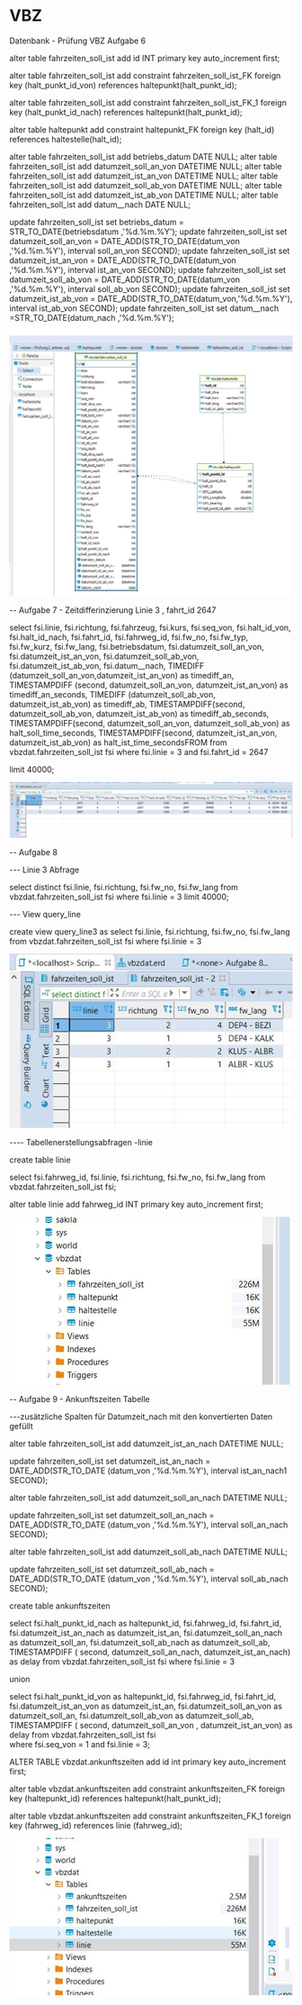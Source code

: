 # VBZ
Datenbank - Prüfung VBZ
  Aufgabe 6 
  
alter table fahrzeiten_soll_ist add id INT primary key auto_increment first; 


alter table fahrzeiten_soll_ist add constraint fahrzeiten_soll_ist_FK foreign key
(halt_punkt_id_von) references haltepunkt(halt_punkt_id);

alter table fahrzeiten_soll_ist add constraint fahrzeiten_soll_ist_FK_1 foreign key
(halt_punkt_id_nach) references haltepunkt(halt_punkt_id);

alter table haltepunkt add constraint haltepunkt_FK foreign key (halt_id)
references haltestelle(halt_id);

alter table fahrzeiten_soll_ist add betriebs_datum DATE NULL; 
alter table fahrzeiten_soll_ist add datumzeit_soll_an_von DATETIME NULL; 
alter table fahrzeiten_soll_ist add datumzeit_ist_an_von DATETIME NULL; 
alter table fahrzeiten_soll_ist add datumzeit_soll_ab_von DATETIME NULL;
alter table fahrzeiten_soll_ist add datumzeit_ist_ab_von DATETIME NULL; 
alter table fahrzeiten_soll_ist add datum__nach DATE NULL;


update fahrzeiten_soll_ist set betriebs_datum = STR_TO_DATE(betriebsdatum ,'%d.%m.%Y');
update fahrzeiten_soll_ist set datumzeit_soll_an_von = DATE_ADD(STR_TO_DATE(datum_von ,'%d.%m.%Y'), interval soll_an_von SECOND);
update fahrzeiten_soll_ist set datumzeit_ist_an_von = DATE_ADD(STR_TO_DATE(datum_von ,'%d.%m.%Y'), interval ist_an_von SECOND);
update fahrzeiten_soll_ist set datumzeit_soll_ab_von = DATE_ADD(STR_TO_DATE(datum_von ,'%d.%m.%Y'), interval soll_ab_von SECOND);
update fahrzeiten_soll_ist set datumzeit_ist_ab_von = DATE_ADD(STR_TO_DATE(datum_von,'%d.%m.%Y'), interval ist_ab_von SECOND);
update fahrzeiten_soll_ist set datum__nach =STR_TO_DATE(datum_nach ,'%d.%m.%Y');


![What is this](ER_Diagramm.JPG)





-- Aufgabe 7 - Zeitdifferinzierung  Linie 3 , fahrt_id 2647

select
    fsi.linie,
    fsi.richtung,
    fsi.fahrzeug,
    fsi.kurs,
    fsi.seq_von,
    fsi.halt_id_von,
    fsi.halt_id_nach,
    fsi.fahrt_id,
    fsi.fahrweg_id,
    fsi.fw_no,
    fsi.fw_typ,
    fsi.fw_kurz,
    fsi.fw_lang,
    fsi.betriebsdatum,
    fsi.datumzeit_soll_an_von,
    fsi.datumzeit_ist_an_von,
    fsi.datumzeit_soll_ab_von,
    fsi.datumzeit_ist_ab_von,
    fsi.datum__nach,
    TIMEDIFF (datumzeit_soll_an_von,datumzeit_ist_an_von) as timediff_an,
    TIMESTAMPDIFF (second, datumzeit_soll_an_von, datumzeit_ist_an_von) as timediff_an_seconds,
    TIMEDIFF (datumzeit_soll_ab_von, datumzeit_ist_ab_von) as timediff_ab,
    TIMESTAMPDIFF(second, datumzeit_soll_ab_von, datumzeit_ist_ab_von) as timediff_ab_seconds,
    TIMESTAMPDIFF(second, datumzeit_soll_an_von, datumzeit_soll_ab_von) as halt_soll_time_seconds,
    TIMESTAMPDIFF(second, datumzeit_ist_an_von, datumzeit_ist_ab_von) as halt_ist_time_secondsFROM
from
   vbzdat.fahrzeiten_soll_ist fsi 
where
    fsi.linie = 3
    and fsi.fahrt_id = 2647
    
limit 40000;


![What is this](Aufgabe_7_linie_3.JPG)

-- Aufgabe 8 

--- Linie 3 Abfrage

select distinct
    fsi.linie,
    fsi.richtung,
    fsi.fw_no,
    fsi.fw_lang 
from
    vbzdat.fahrzeiten_soll_ist fsi
where
    fsi.linie = 3
limit 40000;

--- View query_line 

create view query_line3
as select 
    fsi.linie,
    fsi.richtung,
    fsi.fw_no,
    fsi.fw_lang
from 
   vbzdat.fahrzeiten_soll_ist fsi
where 
    fsi.linie = 3
    
  ![What is this](Aufgabe8_Linie_3.JPG)
  
    
  ---- Tabellenerstellungsabfragen -linie
    
 create table linie 

select 
     fsi.fahrweg_id,
     fsi.linie,
     fsi.richtung,
     fsi.fw_no,
     fsi.fw_lang
from
    vbzdat.fahrzeiten_soll_ist fsi;
   
 alter  table linie add fahrweg_id INT primary key auto_increment first;  
   
   ![What is this](Tabelle_linie.JPG)   
   
   
   
-- Aufgabe 9 - Ankunftszeiten Tabelle 

---zusätzliche Spalten für Datumzeit_nach mit den konvertierten Daten gefüllt

alter table fahrzeiten_soll_ist add datumzeit_ist_an_nach DATETIME NULL;

update fahrzeiten_soll_ist set datumzeit_ist_an_nach = DATE_ADD(STR_TO_DATE
(datum_von ,'%d.%m.%Y'), interval ist_an_nach1 SECOND);

alter table fahrzeiten_soll_ist add datumzeit_soll_an_nach DATETIME NULL;

update fahrzeiten_soll_ist set datumzeit_soll_an_nach = DATE_ADD(STR_TO_DATE
(datum_von ,'%d.%m.%Y'), interval soll_an_nach SECOND);

alter table fahrzeiten_soll_ist add datumzeit_soll_ab_nach DATETIME NULL;

update fahrzeiten_soll_ist set datumzeit_soll_ab_nach = DATE_ADD(STR_TO_DATE
(datum_von ,'%d.%m.%Y'), interval soll_ab_nach SECOND);

create table ankunftszeiten 

select 
     fsi.halt_punkt_id_nach as haltepunkt_id,
     fsi.fahrweg_id,
     fsi.fahrt_id,
     fsi.datumzeit_ist_an_nach as datumzeit_ist_an,
     fsi.datumzeit_soll_an_nach as datumzeit_soll_an,
     fsi.datumzeit_soll_ab_nach as datumzeit_soll_ab,
     TIMESTAMPDIFF ( second, datumzeit_soll_an_nach, datumzeit_ist_an_nach)
     as delay
from 
    vbzdat.fahrzeiten_soll_ist fsi
where 
    fsi.linie = 3
         
 union   

select 
     fsi.halt_punkt_id_von as haltepunkt_id,
     fsi.fahrweg_id,
     fsi.fahrt_id,
     fsi.datumzeit_ist_an_von as datumzeit_ist_an,
     fsi.datumzeit_soll_an_von as datumzeit_soll_an,
     fsi.datumzeit_soll_ab_von as datumzeit_soll_ab,
     TIMESTAMPDIFF ( second, datumzeit_soll_an_von , datumzeit_ist_an_von)
     as delay
from 
    vbzdat.fahrzeiten_soll_ist fsi  
where 
      fsi.seq_von = 1
      and fsi.linie  = 3;


ALTER TABLE vbzdat.ankunftszeiten add id int primary key auto_increment first;

alter table vbzdat.ankunftszeiten add constraint ankunftszeiten_FK 
foreign key (haltepunkt_id) references haltepunkt(halt_punkt_id);

alter table vbzdat.ankunftszeiten  add constraint ankunftszeiten_FK_1 foreign key
(fahrweg_id) references linie (fahrweg_id);

![What is this](Aufgabe_9.JPG)   
